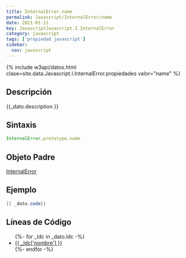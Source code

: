 ```yaml
---
title: InternalError.name
permalink: Javascript/InternalError/name
date: 2021-01-11
key: JavascriptJavascript.I.InternalError
category: javascript
tags: ['propiedad javascript']
sidebar: 
  nav: javascript
---
```


{% include w3api/datos.html clase=site.data.Javascript.I.InternalError.propiedades valor="name" %}

## Descripción
{{_dato.description }}

## Sintaxis
~~~javascript
InternalError.prototype.name
~~~

## Objeto Padre
[InternalError](/javascript/InternalError/)

## Ejemplo
~~~java
{{ _dato.code}}
~~~

## Líneas de Código
<ul>
{%- for _ldc in _dato.ldc -%}
   <li>
       <a href="{{_ldc['url'] }}">{{ _ldc['nombre'] }}</a>
   </li>
{%- endfor -%}
</ul>
